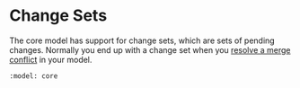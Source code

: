 # Change Sets

The core model has support for change sets, which are sets of pending changes.
Normally you end up with a change set when you
[resolve a merge conflict](../merge_conflicts) in your model.

```{diagram} change sets
:model: core
```
